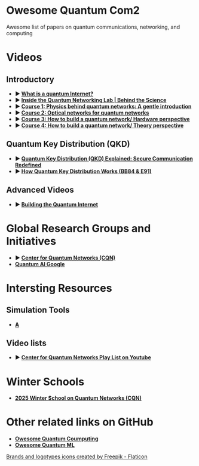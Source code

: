 # Owesome Quantum Com2
Awesome list of papers on quantum communications, networking, and computing


# Videos
<!-- - <img src="https://github.com/user-attachments/assets/4d07a54c-2aa7-4b0b-a283-48536610406d" alt="Youtube" width="18"/> <a href="https://www.youtube.com/watch?v=PCKoT9xcyXI" title="What is a quantum Internet?">What is a quantum Internet?</a> -->

## Introductory
- **▶️ [What is a quantum Internet?](https://www.youtube.com/watch?v=PCKoT9xcyXI)**
- **▶️ [Inside the Quantum Networking Lab | Behind the Science](https://www.youtube.com/watch?v=6EqW4Y8ZfTQ)** 
- **▶️ [Course 1: Physics behind quantum networks: A gentle introduction](https://www.youtube.com/watch?v=jRI1nTlQWAU)**
- **▶️ [Course 2: Optical networks for quantum networks](https://www.youtube.com/watch?v=VCyhGSQFrs0)**
- **▶️ [Course 3: How to build a quantum network/ Hardware perspective](https://www.youtube.com/watch?v=iGdbROJfmiw)**
- **▶️ [Course 4: How to build a quantum network/ Theory perspective](https://www.youtube.com/watch?v=pZJVU_60Gd8)**
<!-- - [<img src="https://img.youtube.com/vi/VIDEO_ID/maxresdefault.jpg" alt="Video Thumbnail" width="50%">](https://www.youtube.com/watch?v=PCKoT9xcyXI) -->

## Quantum Key Distribution (QKD)
- **▶️ [Quantum Key Distribution (QKD) Explained: Secure Communication Redefined](https://www.youtube.com/watch?v=gnk8VoMsvO8)**
- **▶️ [How Quantum Key Distribution Works (BB84 & E91)](https://www.youtube.com/watch?v=V3WzH2up7Os)**

## Advanced Videos
- **▶️ [Building the Quantum Internet](https://www.youtube.com/watch?v=40TcmAc6SCY)**

# Global Research Groups and Initiatives
- **▶️ [Center for Quantum Networks (CQN)](https://cqn-erc.arizona.edu/)**
- **[Quantum AI Google](https://quantumai.google/)** 

  
# Intersting Resources
## Simulation Tools
- **[A](https://www.youtube.com/@centerforquantumnetworks)**

## Video lists
- **▶️ [Center for Quantum Networks Play List on Youtube](https://www.youtube.com/@centerforquantumnetworks)**

# Winter Schools
- **[2025 Winter School on Quantum Networks (CQN)](https://cqn-erc.arizona.edu/2025winter-school)** 

# Other related links on GitHub
- **[Owesome Quantum Coumputing](https://github.com/desireevl/awesome-quantum-computing)**
- **[Owesome Quantum ML](https://github.com/krishnakumarsekar/awesome-quantum-machine-learning)**

<a href="https://www.flaticon.com/free-icons/brands-and-logotypes" title="brands and logotypes icons"> Brands and logotypes icons created by Freepik - Flaticon</a>
